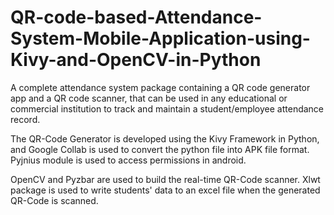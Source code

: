 # QR-code-based-Attendance-System-Mobile-Application-using-Kivy-and-OpenCV-in-Python

A complete attendance system package containing a QR code generator app and a QR code scanner, that can be used in any educational or commercial institution to track and maintain a student/employee attendance record. 

The QR-Code Generator is developed using the Kivy Framework in Python, and Google Collab is used to convert the python file into APK file format. Pyjnius module is used to access permissions in android.

OpenCV and Pyzbar are used to build the real-time QR-Code scanner. Xlwt package is used to write students' data to an excel file when the generated QR-Code is scanned.
